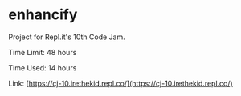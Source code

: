 # enhancify
Project for Repl.it's 10th Code Jam.

Time Limit: 48 hours

Time Used: 14 hours


Link: [https://cj-10.irethekid.repl.co/](https://cj-10.irethekid.repl.co/)
